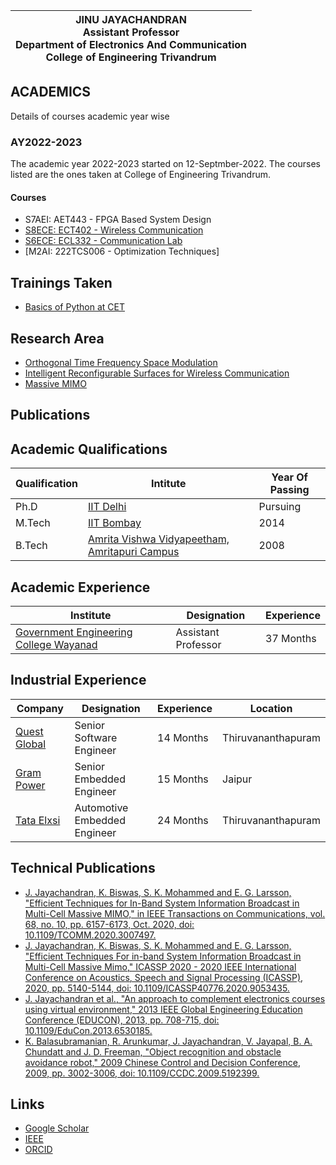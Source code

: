 |JINU JAYACHANDRAN<br />Assistant Professor<br /> Department of Electronics And Communication <br /> College of Engineering Trivandrum<br />|
|-------------------------------------------------------------------------------------------------------------------------------------|
## ACADEMICS
Details of courses academic year wise
### AY2022-2023
The academic year 2022-2023 started on 12-Septmber-2022. The courses listed are the ones taken at College of Engineering Trivandrum.
#### Courses
+  S7AEI: AET443 - FPGA Based System Design
+ [S8ECE: ECT402 - Wireless Communication](ect402wc.md)
+ [S6ECE: ECL332 - Communication Lab](ecl332cl.md)
+ [M2AI: 222TCS006 - Optimization Techniques]

## Trainings Taken
+ [Basics of Python at CET](pythonbasics.md)

## Research Area
+ [Orthogonal Time Frequency Space Modulation](https://ieeexplore.ieee.org/abstract/document/7925924)
+ [Intelligent Reconfigurable Surfaces for Wireless Communication](https://www.youtube.com/watch?v=PmTjNGabrkA)
+ [Massive MIMO](https://ieeexplore.ieee.org/document/6736761)

## Publications

## Academic Qualifications
|Qualification|Intitute|Year Of Passing|
|---------------|----------|-----------------|
|Ph.D           |[IIT Delhi](www.ee.iitd.ac.in) | Pursuing        |
|M.Tech         |[IIT Bombay](www.ee.iitb.ac.in)| 2014            |
|B.Tech         |[Amrita Vishwa Vidyapeetham, Amritapuri Campus](https://www.amrita.edu/program/btech-electronics-and-communication-engineering/)| 2008|

## Academic Experience
|Institute|Designation|Experience|
|---------|-------------|------------|
|[Government Engineering College Wayanad](https://www.gecwyd.ac.in/)|Assistant Professor|37 Months|

## Industrial Experience
|Company|Designation|Experience|Location|
|---------|-------------|------------|----------|
|[Quest Global](https://www.quest-global.com/)|Senior Software Engineer|14 Months|Thiruvananthapuram|
|[Gram Power](https://www.grampower.com/)|Senior Embedded Engineer|15 Months|Jaipur|
|[Tata Elxsi](https://www.tataelxsi.com/)|Automotive Embedded Engineer|24 Months|Thiruvananthapuram|


## Technical Publications
+ [J. Jayachandran, K. Biswas, S. K. Mohammed and E. G. Larsson, "Efficient Techniques for In-Band System Information Broadcast in Multi-Cell Massive MIMO," in IEEE Transactions on Communications, vol. 68, no. 10, pp. 6157-6173, Oct. 2020, doi: 10.1109/TCOMM.2020.3007497.](https://ieeexplore.ieee.org/document/9133545)
+ [J. Jayachandran, K. Biswas, S. K. Mohammed and E. G. Larsson, "Efficient Techniques For in-band System Information Broadcast in Multi-Cell Massive Mimo," ICASSP 2020 - 2020 IEEE International Conference on Acoustics, Speech and Signal Processing (ICASSP), 2020, pp. 5140-5144, doi: 10.1109/ICASSP40776.2020.9053435. ](https://ieeexplore.ieee.org/document/9053435)
+ [J. Jayachandran et al., "An approach to complement electronics courses using virtual environment," 2013 IEEE Global Engineering Education Conference (EDUCON), 2013, pp. 708-715, doi: 10.1109/EduCon.2013.6530185. ](https://ieeexplore.ieee.org/document/6530185)
+ [K. Balasubramanian, R. Arunkumar, J. Jayachandran, V. Jayapal, B. A. Chundatt and J. D. Freeman, "Object recognition and obstacle avoidance robot," 2009 Chinese Control and Decision Conference, 2009, pp. 3002-3006, doi: 10.1109/CCDC.2009.5192399. ](https://ieeexplore.ieee.org/document/5192399)
## Links
+ [Google Scholar](https://scholar.google.co.in/citations?user=JaImdO8AAAAJ&hl=en)
+ [IEEE](https://ieeexplore.ieee.org/author/37088469967)
+ [ORCID](https://orcid.org/0000-0002-3167-4986)
